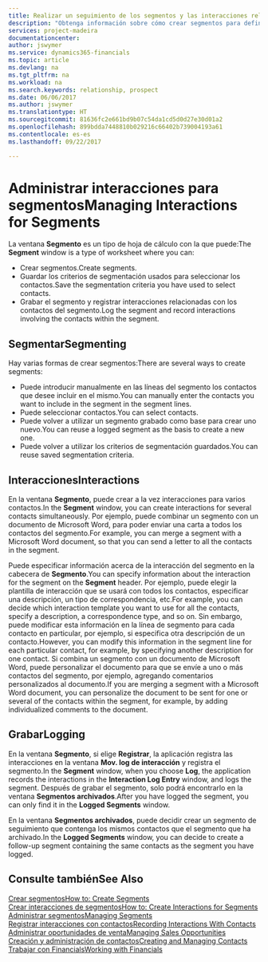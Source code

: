 ```yaml
---
title: Realizar un seguimiento de los segmentos y las interacciones relacionadas | Documentos de Microsoft
description: "Obtenga información sobre cómo crear segmentos para definir grupos de contactos y especificar interacciones para los segmentos."
services: project-madeira
documentationcenter: 
author: jswymer
ms.service: dynamics365-financials
ms.topic: article
ms.devlang: na
ms.tgt_pltfrm: na
ms.workload: na
ms.search.keywords: relationship, prospect
ms.date: 06/06/2017
ms.author: jswymer
ms.translationtype: HT
ms.sourcegitcommit: 81636fc2e661bd9b07c54da1cd5d0d27e30d01a2
ms.openlocfilehash: 899bdda7448810b029216c66402b739004193a61
ms.contentlocale: es-es
ms.lasthandoff: 09/22/2017

---
```

# <a name="managing-interactions-for-segments"></a><span data-ttu-id="3a959-103">Administrar interacciones para segmentos</span><span class="sxs-lookup"><span data-stu-id="3a959-103">Managing Interactions for Segments</span></span>
<span data-ttu-id="3a959-104">La ventana **Segmento** es un tipo de hoja de cálculo con la que puede:</span><span class="sxs-lookup"><span data-stu-id="3a959-104">The **Segment** window is a type of worksheet where you can:</span></span>

* <span data-ttu-id="3a959-105">Crear segmentos.</span><span class="sxs-lookup"><span data-stu-id="3a959-105">Create segments.</span></span>
* <span data-ttu-id="3a959-106">Guardar los criterios de segmentación usados para seleccionar los contactos.</span><span class="sxs-lookup"><span data-stu-id="3a959-106">Save the segmentation criteria you have used to select contacts.</span></span>
* <span data-ttu-id="3a959-107">Grabar el segmento y registrar interacciones relacionadas con los contactos del segmento.</span><span class="sxs-lookup"><span data-stu-id="3a959-107">Log the segment and record interactions involving the contacts within the segment.</span></span>

## <a name="segmenting"></a><span data-ttu-id="3a959-108">Segmentar</span><span class="sxs-lookup"><span data-stu-id="3a959-108">Segmenting</span></span>
<span data-ttu-id="3a959-109">Hay varias formas de crear segmentos:</span><span class="sxs-lookup"><span data-stu-id="3a959-109">There are several ways to create segments:</span></span>

* <span data-ttu-id="3a959-110">Puede introducir manualmente en las líneas del segmento los contactos que desee incluir en el mismo.</span><span class="sxs-lookup"><span data-stu-id="3a959-110">You can manually enter the contacts you want to include in the segment in the segment lines.</span></span>
* <span data-ttu-id="3a959-111">Puede seleccionar contactos.</span><span class="sxs-lookup"><span data-stu-id="3a959-111">You can select contacts.</span></span>
* <span data-ttu-id="3a959-112">Puede volver a utilizar un segmento grabado como base para crear uno nuevo.</span><span class="sxs-lookup"><span data-stu-id="3a959-112">You can reuse a logged segment as the basis to create a new one.</span></span>
* <span data-ttu-id="3a959-113">Puede volver a utilizar los criterios de segmentación guardados.</span><span class="sxs-lookup"><span data-stu-id="3a959-113">You can reuse saved segmentation criteria.</span></span>

## <a name="interactions"></a><span data-ttu-id="3a959-114">Interacciones</span><span class="sxs-lookup"><span data-stu-id="3a959-114">Interactions</span></span>
<span data-ttu-id="3a959-115">En la ventana **Segmento**, puede crear a la vez interacciones para varios contactos.</span><span class="sxs-lookup"><span data-stu-id="3a959-115">In the **Segment** window, you can create interactions for several contacts simultaneously.</span></span> <span data-ttu-id="3a959-116">Por ejemplo, puede combinar un segmento con un documento de Microsoft Word, para poder enviar una carta a todos los contactos del segmento.</span><span class="sxs-lookup"><span data-stu-id="3a959-116">For example, you can merge a segment with a Microsoft Word document, so that you can send a letter to all the contacts in the segment.</span></span>

<span data-ttu-id="3a959-117">Puede especificar información acerca de la interacción del segmento en la cabecera de **Segmento**.</span><span class="sxs-lookup"><span data-stu-id="3a959-117">You can specify information about the interaction for the segment on the **Segment** header.</span></span> <span data-ttu-id="3a959-118">Por ejemplo, puede elegir la plantilla de interacción que se usará con todos los contactos, especificar una descripción, un tipo de correspondencia, etc.</span><span class="sxs-lookup"><span data-stu-id="3a959-118">For example, you can decide which interaction template you want to use for all the contacts, specify a description, a correspondence type, and so on.</span></span> <span data-ttu-id="3a959-119">Sin embargo, puede modificar esta información en la línea de segmento para cada contacto en particular, por ejemplo, si especifica otra descripción de un contacto.</span><span class="sxs-lookup"><span data-stu-id="3a959-119">However, you can modify this information in the segment line for each particular contact, for example, by specifying another description for one contact.</span></span> <span data-ttu-id="3a959-120">Si combina un segmento con un documento de Microsoft Word, puede personalizar el documento para que se envíe a uno o más contactos del segmento, por ejemplo, agregando comentarios personalizados al documento.</span><span class="sxs-lookup"><span data-stu-id="3a959-120">If you are merging a segment with a Microsoft Word document, you can personalize the document to be sent for one or several of the contacts within the segment, for example, by adding individualized comments to the document.</span></span>

## <a name="logging"></a><span data-ttu-id="3a959-121">Grabar</span><span class="sxs-lookup"><span data-stu-id="3a959-121">Logging</span></span>
<span data-ttu-id="3a959-122">En la ventana **Segmento**, si elige **Registrar**, la aplicación registra las interacciones en la ventana **Mov. log de interacción** y registra el segmento.</span><span class="sxs-lookup"><span data-stu-id="3a959-122">In the **Segment** window, when you choose **Log**, the application records the interactions in the **Interaction Log Entry** window, and logs the segment.</span></span> <span data-ttu-id="3a959-123">Después de grabar el segmento, solo podrá encontrarlo en la ventana **Segmentos archivados**.</span><span class="sxs-lookup"><span data-stu-id="3a959-123">After you have logged the segment, you can only find it in the **Logged Segments** window.</span></span>

<span data-ttu-id="3a959-124">En la ventana **Segmentos archivados**, puede decidir crear un segmento de seguimiento que contenga los mismos contactos que el segmento que ha archivado.</span><span class="sxs-lookup"><span data-stu-id="3a959-124">In the **Logged Segments** window, you can decide to create a follow-up segment containing the same contacts as the segment you have logged.</span></span>

## <a name="see-also"></a><span data-ttu-id="3a959-125">Consulte también</span><span class="sxs-lookup"><span data-stu-id="3a959-125">See Also</span></span>
[<span data-ttu-id="3a959-126">Crear segmentos</span><span class="sxs-lookup"><span data-stu-id="3a959-126">How to: Create Segments</span></span>](marketing-how-create-segment.md)  
[<span data-ttu-id="3a959-127">Crear interacciones de segmentos</span><span class="sxs-lookup"><span data-stu-id="3a959-127">How to: Create Interactions for Segments</span></span>](marketing-how-create-interactions.md)  
[<span data-ttu-id="3a959-128">Administrar segmentos</span><span class="sxs-lookup"><span data-stu-id="3a959-128">Managing Segments</span></span>](marketing-segments.md)  
[<span data-ttu-id="3a959-129">Registrar interacciones con contactos</span><span class="sxs-lookup"><span data-stu-id="3a959-129">Recording Interactions With Contacts</span></span>](marketing-interactions.md)  
[<span data-ttu-id="3a959-130">Administrar oportunidades de venta</span><span class="sxs-lookup"><span data-stu-id="3a959-130">Managing Sales Opportunities</span></span>](marketing-manage-sales-opportunities.md)  
[<span data-ttu-id="3a959-131">Creación y administración de contactos</span><span class="sxs-lookup"><span data-stu-id="3a959-131">Creating and Managing Contacts</span></span>](marketing-contacts.md)  
[<span data-ttu-id="3a959-132">Trabajar con Financials</span><span class="sxs-lookup"><span data-stu-id="3a959-132">Working with Financials</span></span>](ui-work-product.md)


